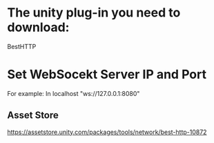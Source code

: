 # The unity plug-in you need to download:
BestHTTP

# Set WebSocekt Server IP and Port
For example:
In localhost
"ws://127.0.0.1:8080"

## Asset Store
https://assetstore.unity.com/packages/tools/network/best-http-10872


